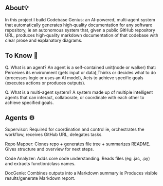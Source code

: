 ## About💡
In this project I build Codebase Genius: an AI‑powered, multi‑agent system that automatically generates high‑quality documentation for any software repository, ie an autonomous system that, given a public GitHub repository URL, produces high‑quality markdown documentation of that codebase with clear prose and explanatory diagrams.

## To Know 🧠
Q. What is an agent?
An agent is a self-contained unit(node or walker) that: Perceives its environment (gets input or data),Thinks or decides what to do (processes logic or uses an AI model), Acts to achieve specific goals (executes actions or produces outputs).

Q. What is a multi-agent system?
A system made up of multiple intelligent agents that can interact, collaborate, or coordinate with each other to achieve specified goals.

## Agents ⚙️
Supervisor: Required for coordination and control ie, orchestrates the workflow, receives GitHub URL, delegates tasks.

Repo Mapper: Clones repo + generates file tree + summarizes README. Gives structure and overview for next steps.

Code Analyzer: Adds core code understanding. Reads files (eg .jac, .py) and extracts function/class names.

DocGenie: Combines outputs into a Markdown summary ie Produces visible results/generate Markdown report.
